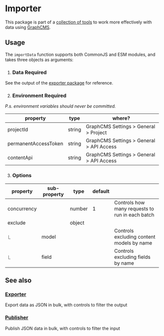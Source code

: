 # Importer

This package is part of a [collection of tools](../../README.md) to work more effectively with data using [GraphCMS](https://graphcms.com/).

## Usage

The `importData` function supports both CommonJS and ESM modules, and takes three objects as arguments:

1. ### Data **Required**

See the output of the [exporter package]([../packages/exporter/readme.md]) for reference.

2. ### Environment **Required**

_P.s. environment variables should never be committed._

| property             | type   | where?                                   |
| -------------------- | ------ | ---------------------------------------- |
| projectId            | string | GraphCMS Settings > General > Project    |
| permanentAccessToken | string | GraphCMS Settings > General > API Access |
| contentApi           | string | GraphCMS Settings > General > API Access |

3. ### Options

| property    | sub-property | type   | default |                                                 |
| ----------- | ------------ | ------ | ------- | ----------------------------------------------- |
| concurrency |              | number | 1       | Controls how many requests to run in each batch |
| exclude     |              | object |         |                                                 |
| ⎿           | model        |        |         | Controls excluding content models by name       |
| ⎿           | field        |        |         | Controls excluding fields by name               |

## See also

### [Exporter]([../packages/exporter/readme.md])

Export data as JSON in bulk, with controls to filter the output

### [Publisher]([../packages/publisher/readme.md])

Publish JSON data in bulk, with controls to filter the input
